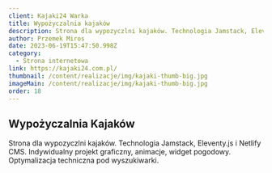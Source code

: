 ```yaml
---
client: Kajaki24 Warka
title: Wypożyczalnia kajaków
description: Strona dla wypozyczlni kajaków. Technologia Jamstack, Eleventy.js i Netlify CMS. Indywidualny projekt graficzny, animacje, widget pogodowy. Optymalizacja techniczna pod wyszukiwarki.
author: Przemek Miros
date: 2023-06-19T15:47:50.998Z
category:
  - Strona internetowa
link: https://kajaki24.com.pl/
thumbnail: /content/realizacje/img/kajaki-thumb-big.jpg
imageMain: /content/realizacje/img/kajaki-thumb-big.jpg
order: 18
---
```


## Wypożyczalnia Kajaków

Strona dla wypozyczlni kajaków. Technologia Jamstack, Eleventy.js i Netlify CMS. Indywidualny projekt graficzny, animacje, widget pogodowy. Optymalizacja techniczna pod wyszukiwarki.